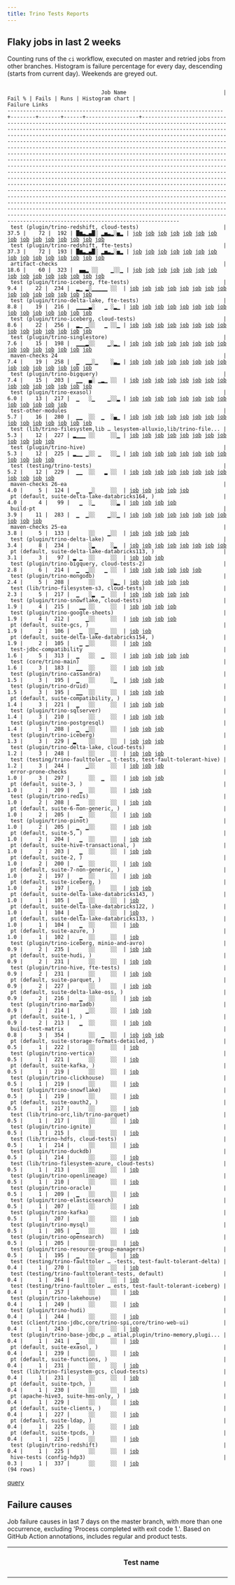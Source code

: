 ```yaml
---
title: Trino Tests Reports
---
```


## Flaky jobs in last 2 weeks

Counting runs of the `ci` workflow, executed on master and retried jobs from other branches.
Histogram is failure percentage for every day, descending (starts from current day).
Weekends are greyed out.
<pre><code>
                              Job Name                               | Fail % | Fails | Runs | Histogram chart |                                                                                                                                                                                                                                                                                                                                                                                                                                                                                                                                                                                                                  Failure Links                                                                                                                                                                                                                                                                                                                                                                                                                                                                                                                                                                                                                   
---------------------------------------------------------------------+--------+-------+------+-----------------+--------------------------------------------------------------------------------------------------------------------------------------------------------------------------------------------------------------------------------------------------------------------------------------------------------------------------------------------------------------------------------------------------------------------------------------------------------------------------------------------------------------------------------------------------------------------------------------------------------------------------------------------------------------------------------------------------------------------------------------------------------------------------------------------------------------------------------------------------------------------------------------------------------------------------------------------------------------------------------------------------------------------------------------------------------------------------------------------------------------------------------------------------------------------------------------------------------------------------------------------------
 test (plugin/trino-redshift, cloud-tests)                           |   37.5 |    72 |  192 | █▆▃▂▄█░ ▂▅▃▂░▅▂ | <a href="https://github.com/trinodb/trino/actions/runs/18027096699/job/51296388880">job</a> <a href="https://github.com/trinodb/trino/actions/runs/17993402804/job/51188091649">job</a> <a href="https://github.com/trinodb/trino/actions/runs/17999483195/job/51205388938">job</a> <a href="https://github.com/trinodb/trino/actions/runs/18004692559/job/51222126895">job</a> <a href="https://github.com/trinodb/trino/actions/runs/18005766702/job/51225592936">job</a> <a href="https://github.com/trinodb/trino/actions/runs/18006623036/job/51228358713">job</a> <a href="https://github.com/trinodb/trino/actions/runs/17974790354/job/51125732108">job</a> <a href="https://github.com/trinodb/trino/actions/runs/17976486212/job/51131361157">job</a> <a href="https://github.com/trinodb/trino/actions/runs/17980922157/job/51146586198">job</a> <a href="https://github.com/trinodb/trino/actions/runs/17981354026/job/51148058960">job</a> <a href="https://github.com/trinodb/trino/actions/runs/17983059104/job/51154162471">job</a> <a href="https://github.com/trinodb/trino/actions/runs/17945034796/job/51029382536">job</a> <a href="https://github.com/trinodb/trino/actions/runs/17946142482/job/51033002142">job</a> <a href="https://github.com/trinodb/trino/actions/runs/17947146478/job/51036431924">job</a> <a href="https://github.com/trinodb/trino/actions/runs/17957498162/job/51072597554">job</a>  
 test (plugin/trino-redshift, fte-tests)                             |   37.3 |    72 |  193 | █▆▃▂▄█░ ▂▅▃▂░▅▂ | <a href="https://github.com/trinodb/trino/actions/runs/18027096699/job/51296388907">job</a> <a href="https://github.com/trinodb/trino/actions/runs/17993402804/job/51188091659">job</a> <a href="https://github.com/trinodb/trino/actions/runs/17999483195/job/51205388894">job</a> <a href="https://github.com/trinodb/trino/actions/runs/18004692559/job/51222126903">job</a> <a href="https://github.com/trinodb/trino/actions/runs/18005766702/job/51225592951">job</a> <a href="https://github.com/trinodb/trino/actions/runs/18006623036/job/51228358699">job</a> <a href="https://github.com/trinodb/trino/actions/runs/17974790354/job/51125732094">job</a> <a href="https://github.com/trinodb/trino/actions/runs/17976486212/job/51131361146">job</a> <a href="https://github.com/trinodb/trino/actions/runs/17980922157/job/51146586195">job</a> <a href="https://github.com/trinodb/trino/actions/runs/17981354026/job/51148058944">job</a> <a href="https://github.com/trinodb/trino/actions/runs/17983059104/job/51154162486">job</a> <a href="https://github.com/trinodb/trino/actions/runs/17945034796/job/51029382534">job</a> <a href="https://github.com/trinodb/trino/actions/runs/17946142482/job/51033002064">job</a> <a href="https://github.com/trinodb/trino/actions/runs/17947146478/job/51036431910">job</a> <a href="https://github.com/trinodb/trino/actions/runs/17957498162/job/51072597547">job</a>  
 artifact-checks                                                     |   18.6 |    60 |  323 |  ▄▄▂ ░░    ▁░░▁ | <a href="https://github.com/trinodb/trino/actions/runs/17946128614/job/51199726740">job</a> <a href="https://github.com/trinodb/trino/actions/runs/17946128614/job/51199726740">job</a> <a href="https://github.com/trinodb/trino/actions/runs/17946128614/job/51199726740">job</a> <a href="https://github.com/trinodb/trino/actions/runs/17946128614/job/51199726740">job</a> <a href="https://github.com/trinodb/trino/actions/runs/17946128614/job/51199726740">job</a> <a href="https://github.com/trinodb/trino/actions/runs/17946128614/job/51091151752">job</a> <a href="https://github.com/trinodb/trino/actions/runs/17946128614/job/51091151752">job</a> <a href="https://github.com/trinodb/trino/actions/runs/17946128614/job/51091151752">job</a> <a href="https://github.com/trinodb/trino/actions/runs/17946128614/job/51091151752">job</a> <a href="https://github.com/trinodb/trino/actions/runs/17946128614/job/51091151752">job</a> <a href="https://github.com/trinodb/trino/actions/runs/17946128614/job/51032883819">job</a> <a href="https://github.com/trinodb/trino/actions/runs/17946128614/job/51032883819">job</a> <a href="https://github.com/trinodb/trino/actions/runs/17946128614/job/51032883819">job</a> <a href="https://github.com/trinodb/trino/actions/runs/17946128614/job/51032883819">job</a> <a href="https://github.com/trinodb/trino/actions/runs/17946128614/job/51032883819">job</a>  
 test (plugin/trino-iceberg, fte-tests)                              |    9.4 |    22 |  234 |  ▂▁ ▂░▁▁▁▁▁ ░░  | <a href="https://github.com/trinodb/trino/actions/runs/17993402804/job/51188091636">job</a> <a href="https://github.com/trinodb/trino/actions/runs/17999483195/job/51205388872">job</a> <a href="https://github.com/trinodb/trino/actions/runs/18008566578/job/51234832196">job</a> <a href="https://github.com/trinodb/trino/actions/runs/18021419616/job/51279465308">job</a> <a href="https://github.com/trinodb/trino/actions/runs/18021419616/job/51279465308">job</a> <a href="https://github.com/trinodb/trino/actions/runs/17974790354/job/51125732166">job</a> <a href="https://github.com/trinodb/trino/actions/runs/17988856642/job/51173950153">job</a> <a href="https://github.com/trinodb/trino/actions/runs/17991374431/job/51181973997">job</a> <a href="https://github.com/trinodb/trino/actions/runs/17957498162/job/51072597484">job</a> <a href="https://github.com/trinodb/trino/actions/runs/17917482833/job/50943444002">job</a> <a href="https://github.com/trinodb/trino/actions/runs/17924602526/job/50967977003">job</a> <a href="https://github.com/trinodb/trino/actions/runs/17885270037/job/50858111997">job</a> <a href="https://github.com/trinodb/trino/actions/runs/17844603050/job/50741489712">job</a> <a href="https://github.com/trinodb/trino/actions/runs/17844603050/job/50741489712">job</a> <a href="https://github.com/trinodb/trino/actions/runs/17830841304/job/50695228423">job</a>  
 test (plugin/trino-delta-lake, fte-tests)                           |    8.8 |    19 |  216 |  ▁▁▁▁▃░   ▁ ░▂▁ | <a href="https://github.com/trinodb/trino/actions/runs/17993402804/job/51188091605">job</a> <a href="https://github.com/trinodb/trino/actions/runs/18005766702/job/51225592880">job</a> <a href="https://github.com/trinodb/trino/actions/runs/17974790354/job/51125731974">job</a> <a href="https://github.com/trinodb/trino/actions/runs/17980922157/job/51146586100">job</a> <a href="https://github.com/trinodb/trino/actions/runs/17941201394/job/51018149993">job</a> <a href="https://github.com/trinodb/trino/actions/runs/17941201394/job/51018149993">job</a> <a href="https://github.com/trinodb/trino/actions/runs/17941201394/job/51029306988">job</a> <a href="https://github.com/trinodb/trino/actions/runs/17941201394/job/51029306988">job</a> <a href="https://github.com/trinodb/trino/actions/runs/17924602526/job/50967976902">job</a> <a href="https://github.com/trinodb/trino/actions/runs/17891632417/job/50872876085">job</a> <a href="https://github.com/trinodb/trino/actions/runs/17899727496/job/50891129641">job</a> <a href="https://github.com/trinodb/trino/actions/runs/17761312748/job/50474588006">job</a> <a href="https://github.com/trinodb/trino/actions/runs/17775814099/job/50523216418">job</a> <a href="https://github.com/trinodb/trino/actions/runs/17778519950/job/50532219063">job</a> <a href="https://github.com/trinodb/trino/actions/runs/17737905901/job/50404428175">job</a>  
 test (plugin/trino-iceberg, cloud-tests)                            |    8.6 |    22 |  256 |  ▂▁ ▁░░   ▁ ░░▁ | <a href="https://github.com/trinodb/trino/actions/runs/17993402804/job/51188091632">job</a> <a href="https://github.com/trinodb/trino/actions/runs/18004692559/job/51222126853">job</a> <a href="https://github.com/trinodb/trino/actions/runs/18008548874/job/51234771001">job</a> <a href="https://github.com/trinodb/trino/actions/runs/18008566578/job/51234832207">job</a> <a href="https://github.com/trinodb/trino/actions/runs/17976486212/job/51131361098">job</a> <a href="https://github.com/trinodb/trino/actions/runs/17981354026/job/51148058858">job</a> <a href="https://github.com/trinodb/trino/actions/runs/17989886590/job/51177348969">job</a> <a href="https://github.com/trinodb/trino/actions/runs/17989892880/job/51177351741">job</a> <a href="https://github.com/trinodb/trino/actions/runs/17991514404/job/51182377349">job</a> <a href="https://github.com/trinodb/trino/actions/runs/17946142482/job/51033001983">job</a> <a href="https://github.com/trinodb/trino/actions/runs/17906428509/job/50908410194">job</a> <a href="https://github.com/trinodb/trino/actions/runs/17906428509/job/50908410194">job</a> <a href="https://github.com/trinodb/trino/actions/runs/17854232719/job/50769592574">job</a> <a href="https://github.com/trinodb/trino/actions/runs/17829688024/job/50691359796">job</a> <a href="https://github.com/trinodb/trino/actions/runs/17792488201/job/50572759411">job</a>  
 test (plugin/trino-singlestore)                                     |    7.6 |    15 |  198 |  ▁▁▁▂░░    ▁░▂▁ | <a href="https://github.com/trinodb/trino/actions/runs/17993402804/job/51188091663">job</a> <a href="https://github.com/trinodb/trino/actions/runs/18008548874/job/51234771061">job</a> <a href="https://github.com/trinodb/trino/actions/runs/17991374431/job/51181974062">job</a> <a href="https://github.com/trinodb/trino/actions/runs/17991514404/job/51182377384">job</a> <a href="https://github.com/trinodb/trino/actions/runs/17941201394/job/51018150057">job</a> <a href="https://github.com/trinodb/trino/actions/runs/17941201394/job/51018150057">job</a> <a href="https://github.com/trinodb/trino/actions/runs/17906428509/job/50908410264">job</a> <a href="https://github.com/trinodb/trino/actions/runs/17906428509/job/50908410264">job</a> <a href="https://github.com/trinodb/trino/actions/runs/17915678995/job/50937311307">job</a> <a href="https://github.com/trinodb/trino/actions/runs/17724062285/job/50361387217">job</a> <a href="https://github.com/trinodb/trino/actions/runs/17738309738/job/50405735313">job</a> <a href="https://github.com/trinodb/trino/actions/runs/17738309738/job/50405735313">job</a> <a href="https://github.com/trinodb/trino/actions/runs/17691057049/job/50284613992">job</a> <a href="https://github.com/trinodb/trino/actions/runs/17691057049/job/50284613992">job</a> <a href="https://github.com/trinodb/trino/actions/runs/17675997413/job/50238184755">job</a>  
 maven-checks 24                                                     |    7.4 |    19 |  258 |  ▁  ▁▁░▁    ░▃▂ | <a href="https://github.com/trinodb/trino/actions/runs/17993402804/job/51188045238">job</a> <a href="https://github.com/trinodb/trino/actions/runs/18008548874/job/51234682033">job</a> <a href="https://github.com/trinodb/trino/actions/runs/17906428509/job/50908346161">job</a> <a href="https://github.com/trinodb/trino/actions/runs/17906428509/job/50908346161">job</a> <a href="https://github.com/trinodb/trino/actions/runs/17899727496/job/50891104715">job</a> <a href="https://github.com/trinodb/trino/actions/runs/17844603050/job/50741441071">job</a> <a href="https://github.com/trinodb/trino/actions/runs/17844603050/job/50741441071">job</a> <a href="https://github.com/trinodb/trino/actions/runs/17810272328/job/50632069428">job</a> <a href="https://github.com/trinodb/trino/actions/runs/17775814099/job/50523135502">job</a> <a href="https://github.com/trinodb/trino/actions/runs/17728863099/job/50375455103">job</a> <a href="https://github.com/trinodb/trino/actions/runs/17697126334/job/50297949621">job</a> <a href="https://github.com/trinodb/trino/actions/runs/17697126334/job/50297949621">job</a> <a href="https://github.com/trinodb/trino/actions/runs/17699095983/job/50302362535">job</a> <a href="https://github.com/trinodb/trino/actions/runs/17661876542/job/50196529459">job</a> <a href="https://github.com/trinodb/trino/actions/runs/17661876542/job/50196529459">job</a>  
 test (plugin/trino-bigquery)                                        |    7.4 |    15 |  203 |  ▁▁  ▄░ ▁▂▁ ░░  | <a href="https://github.com/trinodb/trino/actions/runs/18004692559/job/51222126680">job</a> <a href="https://github.com/trinodb/trino/actions/runs/17989886590/job/51177348890">job</a> <a href="https://github.com/trinodb/trino/actions/runs/17991514404/job/51182377310">job</a> <a href="https://github.com/trinodb/trino/actions/runs/17947146478/job/51036431701">job</a> <a href="https://github.com/trinodb/trino/actions/runs/17900249712/job/50892298982">job</a> <a href="https://github.com/trinodb/trino/actions/runs/17829688024/job/50691359645">job</a> <a href="https://github.com/trinodb/trino/actions/runs/17829695651/job/50691362211">job</a> <a href="https://github.com/trinodb/trino/actions/runs/17833117126/job/50703277829">job</a> <a href="https://github.com/trinodb/trino/actions/runs/17792488201/job/50572759337">job</a> <a href="https://github.com/trinodb/trino/actions/runs/17795269142/job/50581473894">job</a> <a href="https://github.com/trinodb/trino/actions/runs/17810272328/job/50632136592">job</a> <a href="https://github.com/trinodb/trino/actions/runs/17761312748/job/50474587989">job</a> <a href="https://github.com/trinodb/trino/actions/runs/17765667341/job/50488448910">job</a> <a href="https://github.com/trinodb/trino/actions/runs/17724062285/job/50361387128">job</a> <a href="https://github.com/trinodb/trino/actions/runs/17728895296/job/50375625254">job</a>  
 test (plugin/trino-exasol)                                          |    6.0 |    13 |  217 |  ▁   ░▁    ▁░░▂ | <a href="https://github.com/trinodb/trino/actions/runs/17993402804/job/51188091618">job</a> <a href="https://github.com/trinodb/trino/actions/runs/17991514404/job/51182377365">job</a> <a href="https://github.com/trinodb/trino/actions/runs/17880181654/job/50846855434">job</a> <a href="https://github.com/trinodb/trino/actions/runs/17775814099/job/50523216417">job</a> <a href="https://github.com/trinodb/trino/actions/runs/17724062285/job/50361387214">job</a> <a href="https://github.com/trinodb/trino/actions/runs/17728863099/job/50375538197">job</a> <a href="https://github.com/trinodb/trino/actions/runs/17728863099/job/50380379460">job</a> <a href="https://github.com/trinodb/trino/actions/runs/17738309738/job/50405735146">job</a> <a href="https://github.com/trinodb/trino/actions/runs/17738309738/job/50405735146">job</a> <a href="https://github.com/trinodb/trino/actions/runs/17668507828/job/50214895818">job</a> <a href="https://github.com/trinodb/trino/actions/runs/17680415495/job/50253130763">job</a> <a href="https://github.com/trinodb/trino/actions/runs/17687261598/job/50274628561">job</a> <a href="https://github.com/trinodb/trino/actions/runs/17687261598/job/50277521728">job</a>                                                                                                                                                                  
 test-other-modules                                                  |    5.7 |    16 |  280 |  ▁▁  ░░  ▁  ░▄▁ | <a href="https://github.com/trinodb/trino/actions/runs/17993402804/job/51188045229">job</a> <a href="https://github.com/trinodb/trino/actions/runs/18002358332/job/51214508103">job</a> <a href="https://github.com/trinodb/trino/actions/runs/18008566578/job/51234741455">job</a> <a href="https://github.com/trinodb/trino/actions/runs/18019647717/job/51273517187">job</a> <a href="https://github.com/trinodb/trino/actions/runs/17983059104/job/51154052450">job</a> <a href="https://github.com/trinodb/trino/actions/runs/17991374431/job/51181916917">job</a> <a href="https://github.com/trinodb/trino/actions/runs/17796027534/job/50583762577">job</a> <a href="https://github.com/trinodb/trino/actions/runs/17796027534/job/50583762577">job</a> <a href="https://github.com/trinodb/trino/actions/runs/17808512887/job/50626193018">job</a> <a href="https://github.com/trinodb/trino/actions/runs/17728863099/job/50375455153">job</a> <a href="https://github.com/trinodb/trino/actions/runs/17697126334/job/50297949644">job</a> <a href="https://github.com/trinodb/trino/actions/runs/17697126334/job/50297949644">job</a> <a href="https://github.com/trinodb/trino/actions/runs/17697126334/job/50301409187">job</a> <a href="https://github.com/trinodb/trino/actions/runs/17697126334/job/50301409187">job</a> <a href="https://github.com/trinodb/trino/actions/runs/17668507828/job/50214815451">job</a>  
 test (lib/trino-filesystem,lib … lesystem-alluxio,lib/trino-file... |    5.3 |    12 |  227 | ▂▁▁▁ ░░     ░░▁ | <a href="https://github.com/trinodb/trino/actions/runs/18027096699/job/51296388796">job</a> <a href="https://github.com/trinodb/trino/actions/runs/17993402804/job/51188091596">job</a> <a href="https://github.com/trinodb/trino/actions/runs/17970164332/job/51110719429">job</a> <a href="https://github.com/trinodb/trino/actions/runs/17970164332/job/51110719429">job</a> <a href="https://github.com/trinodb/trino/actions/runs/17974790354/job/51125731899">job</a> <a href="https://github.com/trinodb/trino/actions/runs/17958099821/job/51074656295">job</a> <a href="https://github.com/trinodb/trino/actions/runs/17958099821/job/51074656295">job</a> <a href="https://github.com/trinodb/trino/actions/runs/17842514026/job/50735277661">job</a> <a href="https://github.com/trinodb/trino/actions/runs/17738309738/job/50405735064">job</a> <a href="https://github.com/trinodb/trino/actions/runs/17738309738/job/50405735064">job</a> <a href="https://github.com/trinodb/trino/actions/runs/17683662878/job/50263522796">job</a> <a href="https://github.com/trinodb/trino/actions/runs/17683662878/job/50263522796">job</a>                                                                                                                                                                                                                                                  
 test (plugin/trino-hive)                                            |    5.3 |    12 |  225 | ▂▁▁ ▁░░ ▁   ░░▁ | <a href="https://github.com/trinodb/trino/actions/runs/18027096699/job/51296388855">job</a> <a href="https://github.com/trinodb/trino/actions/runs/17993402804/job/51188091621">job</a> <a href="https://github.com/trinodb/trino/actions/runs/18008548874/job/51234770962">job</a> <a href="https://github.com/trinodb/trino/actions/runs/18017716249/job/51266947178">job</a> <a href="https://github.com/trinodb/trino/actions/runs/17989886590/job/51177348979">job</a> <a href="https://github.com/trinodb/trino/actions/runs/17991514404/job/51182377325">job</a> <a href="https://github.com/trinodb/trino/actions/runs/17916815779/job/50941145157">job</a> <a href="https://github.com/trinodb/trino/actions/runs/17830841304/job/50695228424">job</a> <a href="https://github.com/trinodb/trino/actions/runs/17830841304/job/50695228424">job</a> <a href="https://github.com/trinodb/trino/actions/runs/17765667341/job/50488448957">job</a> <a href="https://github.com/trinodb/trino/actions/runs/17684430694/job/50266097255">job</a> <a href="https://github.com/trinodb/trino/actions/runs/17684430694/job/50266097255">job</a>                                                                                                                                                                                                                                                  
 test (testing/trino-tests)                                          |    5.2 |    12 |  229 |  ▁▁  ░░   ▂ ░░  | <a href="https://github.com/trinodb/trino/actions/runs/17993402804/job/51188091720">job</a> <a href="https://github.com/trinodb/trino/actions/runs/17999483195/job/51205388915">job</a> <a href="https://github.com/trinodb/trino/actions/runs/18004692559/job/51222126910">job</a> <a href="https://github.com/trinodb/trino/actions/runs/17983059104/job/51154162541">job</a> <a href="https://github.com/trinodb/trino/actions/runs/17989886590/job/51177349056">job</a> <a href="https://github.com/trinodb/trino/actions/runs/17991374431/job/51181974068">job</a> <a href="https://github.com/trinodb/trino/actions/runs/17991514404/job/51182377399">job</a> <a href="https://github.com/trinodb/trino/actions/runs/17750594273/job/50444671454">job</a> <a href="https://github.com/trinodb/trino/actions/runs/17750594273/job/50444671454">job</a> <a href="https://github.com/trinodb/trino/actions/runs/17761312748/job/50474588139">job</a> <a href="https://github.com/trinodb/trino/actions/runs/17775814099/job/50523216534">job</a> <a href="https://github.com/trinodb/trino/actions/runs/17742046590/job/50418263706">job</a>                                                                                                                                                                                                                                                  
 maven-checks 26-ea                                                  |    4.0 |     5 |  124 |  ▁   ▁░     ░░  | <a href="https://github.com/trinodb/trino/actions/runs/18002358332/job/51214508155">job</a> <a href="https://github.com/trinodb/trino/actions/runs/18006623036/job/51228286434">job</a> <a href="https://github.com/trinodb/trino/actions/runs/17991514404/job/51182321303">job</a> <a href="https://github.com/trinodb/trino/actions/runs/17899727496/job/50891104714">job</a> <a href="https://github.com/trinodb/trino/actions/runs/17854232719/job/50769497255">job</a>                                                                                                                                                                                                                                                                                                                                                                                                                                                                                                                                                                                                                                                                                                                                                                                                                                  
 pt (default, suite-delta-lake-databricks164, )                      |    4.0 |     4 |   99 |   ▁  ░▁     ░░▂ | <a href="https://github.com/trinodb/trino/actions/runs/17991374431/job/51182470517">job</a> <a href="https://github.com/trinodb/trino/actions/runs/17991514404/job/51183048438">job</a> <a href="https://github.com/trinodb/trino/actions/runs/17880181654/job/50847125015">job</a> <a href="https://github.com/trinodb/trino/actions/runs/17663936879/job/50202637267">job</a>                                                                                                                                                                                                                                                                                                                                                                                                                                                                                                                                                                                                                                                                                                                                                                                                                                                                                                                  
 build-pt                                                            |    3.9 |    11 |  283 |  ▁  ▁░░    ▁░░▁ | <a href="https://github.com/trinodb/trino/actions/runs/17993402804/job/51188045321">job</a> <a href="https://github.com/trinodb/trino/actions/runs/18008566578/job/51234741427">job</a> <a href="https://github.com/trinodb/trino/actions/runs/17906428509/job/50908346113">job</a> <a href="https://github.com/trinodb/trino/actions/runs/17906428509/job/50908346113">job</a> <a href="https://github.com/trinodb/trino/actions/runs/17808512887/job/50626193100">job</a> <a href="https://github.com/trinodb/trino/actions/runs/17768609487/job/50498376173">job</a> <a href="https://github.com/trinodb/trino/actions/runs/17728895296/job/50375552741">job</a> <a href="https://github.com/trinodb/trino/actions/runs/17732524052/job/50386603962">job</a> <a href="https://github.com/trinodb/trino/actions/runs/17737905901/job/50404307388">job</a> <a href="https://github.com/trinodb/trino/actions/runs/17683662878/job/50263449639">job</a> <a href="https://github.com/trinodb/trino/actions/runs/17683662878/job/50263449639">job</a>                                                                                                                                                                                                                                                                                                                                  
 maven-checks 25-ea                                                  |    3.8 |     5 |  133 |      ░░    ▁░░  | <a href="https://github.com/trinodb/trino/actions/runs/17778519950/job/50532140111">job</a> <a href="https://github.com/trinodb/trino/actions/runs/17724062285/job/50361332652">job</a> <a href="https://github.com/trinodb/trino/actions/runs/17738309738/job/50405638079">job</a> <a href="https://github.com/trinodb/trino/actions/runs/17738309738/job/50405638079">job</a> <a href="https://github.com/trinodb/trino/actions/runs/17677268740/job/50242406568">job</a>                                                                                                                                                                                                                                                                                                                                                                                                                                                                                                                                                                                                                                                                                                                                                                                                                                  
 test (plugin/trino-delta-lake)                                      |    3.4 |     8 |  234 |      ░▂     ░▂  | <a href="https://github.com/trinodb/trino/actions/runs/17993402804/job/51188091615">job</a> <a href="https://github.com/trinodb/trino/actions/runs/17991514404/job/51182377308">job</a> <a href="https://github.com/trinodb/trino/actions/runs/17945080983/job/51029541090">job</a> <a href="https://github.com/trinodb/trino/actions/runs/17874494444/job/50833924443">job</a> <a href="https://github.com/trinodb/trino/actions/runs/17874494444/job/50833924443">job</a> <a href="https://github.com/trinodb/trino/actions/runs/17691057049/job/50284613947">job</a> <a href="https://github.com/trinodb/trino/actions/runs/17691057049/job/50284613947">job</a> <a href="https://github.com/trinodb/trino/actions/runs/17677268740/job/50242497268">job</a>                                                                                                                                                                                                                                                                                                                                                                                                                                                                                                                                                                                  
 pt (default, suite-delta-lake-databricks113, )                      |    3.1 |     3 |   97 | ▂ ▁  ░░     ░░  | <a href="https://github.com/trinodb/trino/actions/runs/18027096699/job/51296987065">job</a> <a href="https://github.com/trinodb/trino/actions/runs/17991374431/job/51182470512">job</a> <a href="https://github.com/trinodb/trino/actions/runs/17991514404/job/51183048433">job</a>                                                                                                                                                                                                                                                                                                                                                                                                                                                                                                                                                                                                                                                                                                                                                                                                                                                                                                                                                                                                  
 test (plugin/trino-bigquery, cloud-tests-2)                         |    2.8 |     6 |  214 |  ▁  ▁░░   ▁ ░░  | <a href="https://github.com/trinodb/trino/actions/runs/17993402804/job/51188091611">job</a> <a href="https://github.com/trinodb/trino/actions/runs/18008566578/job/51234832190">job</a> <a href="https://github.com/trinodb/trino/actions/runs/17991514404/job/51182377322">job</a> <a href="https://github.com/trinodb/trino/actions/runs/17918018832/job/50945406072">job</a> <a href="https://github.com/trinodb/trino/actions/runs/17752189100/job/50448935550">job</a> <a href="https://github.com/trinodb/trino/actions/runs/17752189100/job/50448935550">job</a>                                                                                                                                                                                                                                                                                                                                                                                                                                                                                                                                                                                                                                                                                                                                                  
 test (plugin/trino-mongodb)                                         |    2.4 |     5 |  208 |      ░░     ░▂▁ | <a href="https://github.com/trinodb/trino/actions/runs/17993402804/job/51188091637">job</a> <a href="https://github.com/trinodb/trino/actions/runs/17988856642/job/51173950201">job</a> <a href="https://github.com/trinodb/trino/actions/runs/17697126334/job/50297972172">job</a> <a href="https://github.com/trinodb/trino/actions/runs/17697126334/job/50297972172">job</a> <a href="https://github.com/trinodb/trino/actions/runs/17687261598/job/50274628598">job</a>                                                                                                                                                                                                                                                                                                                                                                                                                                                                                                                                                                                                                                                                                                                                                                                                                                  
 test (lib/trino-filesystem-s3, cloud-tests)                         |    2.3 |     5 |  217 |  ▁   ░▂  ▁  ░░  | <a href="https://github.com/trinodb/trino/actions/runs/17993402804/job/51188091598">job</a> <a href="https://github.com/trinodb/trino/actions/runs/18019647717/job/51273597563">job</a> <a href="https://github.com/trinodb/trino/actions/runs/17880181654/job/50846855412">job</a> <a href="https://github.com/trinodb/trino/actions/runs/17810272328/job/50632136574">job</a> <a href="https://github.com/trinodb/trino/actions/runs/17765667341/job/50488448890">job</a>                                                                                                                                                                                                                                                                                                                                                                                                                                                                                                                                                                                                                                                                                                                                                                                                                                  
 test (plugin/trino-snowflake, cloud-tests)                          |    1.9 |     4 |  215 |   ▁▁ ░░     ░░  | <a href="https://github.com/trinodb/trino/actions/runs/17991374431/job/51181974057">job</a> <a href="https://github.com/trinodb/trino/actions/runs/17991514404/job/51182377377">job</a> <a href="https://github.com/trinodb/trino/actions/runs/17941201394/job/51018150065">job</a> <a href="https://github.com/trinodb/trino/actions/runs/17941201394/job/51018150065">job</a>                                                                                                                                                                                                                                                                                                                                                                                                                                                                                                                                                                                                                                                                                                                                                                                                                                                                                                                  
 test (plugin/trino-google-sheets)                                   |    1.9 |     4 |  212 |     ▁░░     ░░  | <a href="https://github.com/trinodb/trino/actions/runs/17993402804/job/51188091629">job</a> <a href="https://github.com/trinodb/trino/actions/runs/17915520645/job/50936783492">job</a> <a href="https://github.com/trinodb/trino/actions/runs/17765667341/job/50488448946">job</a> <a href="https://github.com/trinodb/trino/actions/runs/17739118375/job/50408517491">job</a>                                                                                                                                                                                                                                                                                                                                                                                                                                                                                                                                                                                                                                                                                                                                                                                                                                                                                                                  
 pt (default, suite-gcs, )                                           |    1.9 |     2 |  106 |   ▁  ░░▁    ░░  | <a href="https://github.com/trinodb/trino/actions/runs/17991514404/job/51183048458">job</a> <a href="https://github.com/trinodb/trino/actions/runs/17854232719/job/50770683445">job</a>                                                                                                                                                                                                                                                                                                                                                                                                                                                                                                                                                                                                                                                                                                                                                                                                                                                                                                                                                                                                                                                                                  
 pt (default, suite-delta-lake-databricks154, )                      |    1.9 |     2 |  105 |   ▁ ▁░░     ░░  | <a href="https://github.com/trinodb/trino/actions/runs/17991514404/job/51183048447">job</a> <a href="https://github.com/trinodb/trino/actions/runs/17915678995/job/50938122312">job</a>                                                                                                                                                                                                                                                                                                                                                                                                                                                                                                                                                                                                                                                                                                                                                                                                                                                                                                                                                                                                                                                                                  
 test-jdbc-compatibility                                             |    1.6 |     5 |  313 |  ▁   ░░  ▁  ░░  | <a href="https://github.com/trinodb/trino/actions/runs/17993402804/job/51188045252">job</a> <a href="https://github.com/trinodb/trino/actions/runs/17999483195/job/51205334164">job</a> <a href="https://github.com/trinodb/trino/actions/runs/17806462670/job/50619435964">job</a> <a href="https://github.com/trinodb/trino/actions/runs/17806462670/job/50619435964">job</a> <a href="https://github.com/trinodb/trino/actions/runs/17808512887/job/50626193008">job</a>                                                                                                                                                                                                                                                                                                                                                                                                                                                                                                                                                                                                                                                                                                                                                                                                                                  
 test (core/trino-main)                                              |    1.6 |     3 |  183 |  ▁▁  ░░     ░░  | <a href="https://github.com/trinodb/trino/actions/runs/17993402804/job/51188091578">job</a> <a href="https://github.com/trinodb/trino/actions/runs/17980922157/job/51146585995">job</a> <a href="https://github.com/trinodb/trino/actions/runs/17991514404/job/51182377299">job</a>                                                                                                                                                                                                                                                                                                                                                                                                                                                                                                                                                                                                                                                                                                                                                                                                                                                                                                                                                                                                  
 test (plugin/trino-cassandra)                                       |    1.5 |     3 |  195 |  ▁   ░░     ░▁  | <a href="https://github.com/trinodb/trino/actions/runs/17993402804/job/51188091604">job</a> <a href="https://github.com/trinodb/trino/actions/runs/17739067718/job/50408316485">job</a> <a href="https://github.com/trinodb/trino/actions/runs/17699095983/job/50302384392">job</a>                                                                                                                                                                                                                                                                                                                                                                                                                                                                                                                                                                                                                                                                                                                                                                                                                                                                                                                                                                                                  
 test (plugin/trino-druid)                                           |    1.5 |     3 |  195 |  ▁▁  ░░     ░░  | <a href="https://github.com/trinodb/trino/actions/runs/17993402804/job/51188091616">job</a> <a href="https://github.com/trinodb/trino/actions/runs/17991374431/job/51181973942">job</a> <a href="https://github.com/trinodb/trino/actions/runs/17991514404/job/51182377312">job</a>                                                                                                                                                                                                                                                                                                                                                                                                                                                                                                                                                                                                                                                                                                                                                                                                                                                                                                                                                                                                  
 pt (default, suite-compatibility, )                                 |    1.4 |     3 |  221 |  ▁   ░░     ░░  | <a href="https://github.com/trinodb/trino/actions/runs/17999483195/job/51206208926">job</a> <a href="https://github.com/trinodb/trino/actions/runs/18004692559/job/51223238538">job</a> <a href="https://github.com/trinodb/trino/actions/runs/17991514404/job/51183048475">job</a>                                                                                                                                                                                                                                                                                                                                                                                                                                                                                                                                                                                                                                                                                                                                                                                                                                                                                                                                                                                                  
 test (plugin/trino-sqlserver)                                       |    1.4 |     3 |  210 |      ░░     ░░  | <a href="https://github.com/trinodb/trino/actions/runs/17993402804/job/51188091666">job</a> <a href="https://github.com/trinodb/trino/actions/runs/17759924675/job/50470217238">job</a> <a href="https://github.com/trinodb/trino/actions/runs/17724062285/job/50361387228">job</a>                                                                                                                                                                                                                                                                                                                                                                                                                                                                                                                                                                                                                                                                                                                                                                                                                                                                                                                                                                                                  
 test (plugin/trino-postgresql)                                      |    1.4 |     3 |  208 |  ▁  ▁░░     ░░  | <a href="https://github.com/trinodb/trino/actions/runs/17993402804/job/51188091653">job</a> <a href="https://github.com/trinodb/trino/actions/runs/17906428509/job/50908410242">job</a> <a href="https://github.com/trinodb/trino/actions/runs/17906428509/job/50908410242">job</a>                                                                                                                                                                                                                                                                                                                                                                                                                                                                                                                                                                                                                                                                                                                                                                                                                                                                                                                                                                                                  
 test (plugin/trino-iceberg)                                         |    1.3 |     3 |  229 | ▂    ░░     ░░  | <a href="https://github.com/trinodb/trino/actions/runs/18027096699/job/51296388853">job</a> <a href="https://github.com/trinodb/trino/actions/runs/17993402804/job/51188091638">job</a> <a href="https://github.com/trinodb/trino/actions/runs/17991514404/job/51182377338">job</a>                                                                                                                                                                                                                                                                                                                                                                                                                                                                                                                                                                                                                                                                                                                                                                                                                                                                                                                                                                                                  
 test (plugin/trino-delta-lake, cloud-tests)                         |    1.2 |     3 |  248 |      ░░     ░░  | <a href="https://github.com/trinodb/trino/actions/runs/17993402804/job/51188091608">job</a> <a href="https://github.com/trinodb/trino/actions/runs/17991514404/job/51182377315">job</a> <a href="https://github.com/trinodb/trino/actions/runs/17854232719/job/50769592548">job</a>                                                                                                                                                                                                                                                                                                                                                                                                                                                                                                                                                                                                                                                                                                                                                                                                                                                                                                                                                                                                  
 test (testing/trino-faulttoler … t-tests, test-fault-tolerant-hive) |    1.2 |     3 |  244 |     ▁░░     ░░  | <a href="https://github.com/trinodb/trino/actions/runs/17993402804/job/51188091700">job</a> <a href="https://github.com/trinodb/trino/actions/runs/17991514404/job/51182377394">job</a> <a href="https://github.com/trinodb/trino/actions/runs/17917482833/job/50943444126">job</a>                                                                                                                                                                                                                                                                                                                                                                                                                                                                                                                                                                                                                                                                                                                                                                                                                                                                                                                                                                                                  
 error-prone-checks                                                  |    1.0 |     3 |  297 |      ░░  ▁  ░░  | <a href="https://github.com/trinodb/trino/actions/runs/17806462670/job/50619435975">job</a> <a href="https://github.com/trinodb/trino/actions/runs/17806462670/job/50619435975">job</a> <a href="https://github.com/trinodb/trino/actions/runs/17808512887/job/50626193074">job</a>                                                                                                                                                                                                                                                                                                                                                                                                                                                                                                                                                                                                                                                                                                                                                                                                                                                                                                                                                                                                  
 pt (default, suite-3, )                                             |    1.0 |     2 |  209 |   ▁  ░░     ░░  | <a href="https://github.com/trinodb/trino/actions/runs/17991374431/job/51182470465">job</a> <a href="https://github.com/trinodb/trino/actions/runs/17991514404/job/51183048409">job</a>                                                                                                                                                                                                                                                                                                                                                                                                                                                                                                                                                                                                                                                                                                                                                                                                                                                                                                                                                                                                                                                                                  
 test (plugin/trino-redis)                                           |    1.0 |     2 |  208 |  ▁   ░░     ░░  | <a href="https://github.com/trinodb/trino/actions/runs/17993402804/job/51188091656">job</a> <a href="https://github.com/trinodb/trino/actions/runs/18008548874/job/51234771034">job</a>                                                                                                                                                                                                                                                                                                                                                                                                                                                                                                                                                                                                                                                                                                                                                                                                                                                                                                                                                                                                                                                                                  
 pt (default, suite-6-non-generic, )                                 |    1.0 |     2 |  205 |   ▁  ░░     ░░  | <a href="https://github.com/trinodb/trino/actions/runs/17991374431/job/51182470460">job</a> <a href="https://github.com/trinodb/trino/actions/runs/17991514404/job/51183048406">job</a>                                                                                                                                                                                                                                                                                                                                                                                                                                                                                                                                                                                                                                                                                                                                                                                                                                                                                                                                                                                                                                                                                  
 test (plugin/trino-pinot)                                           |    1.0 |     2 |  205 |  ▁  ▁░░     ░░  | <a href="https://github.com/trinodb/trino/actions/runs/17993402804/job/51188091648">job</a> <a href="https://github.com/trinodb/trino/actions/runs/17915678995/job/50937311300">job</a>                                                                                                                                                                                                                                                                                                                                                                                                                                                                                                                                                                                                                                                                                                                                                                                                                                                                                                                                                                                                                                                                                  
 pt (default, suite-5, )                                             |    1.0 |     2 |  204 |   ▁  ░░     ░░  | <a href="https://github.com/trinodb/trino/actions/runs/17991374431/job/51182470466">job</a> <a href="https://github.com/trinodb/trino/actions/runs/17991514404/job/51183048417">job</a>                                                                                                                                                                                                                                                                                                                                                                                                                                                                                                                                                                                                                                                                                                                                                                                                                                                                                                                                                                                                                                                                                  
 pt (default, suite-hive-transactional, )                            |    1.0 |     2 |  203 |   ▁  ░░     ░░  | <a href="https://github.com/trinodb/trino/actions/runs/17991374431/job/51182470488">job</a> <a href="https://github.com/trinodb/trino/actions/runs/17991514404/job/51183048430">job</a>                                                                                                                                                                                                                                                                                                                                                                                                                                                                                                                                                                                                                                                                                                                                                                                                                                                                                                                                                                                                                                                                                  
 pt (default, suite-2, )                                             |    1.0 |     2 |  200 |   ▁  ░░     ░░  | <a href="https://github.com/trinodb/trino/actions/runs/17991374431/job/51182470471">job</a> <a href="https://github.com/trinodb/trino/actions/runs/17991514404/job/51183048425">job</a>                                                                                                                                                                                                                                                                                                                                                                                                                                                                                                                                                                                                                                                                                                                                                                                                                                                                                                                                                                                                                                                                                  
 pt (default, suite-7-non-generic, )                                 |    1.0 |     2 |  197 |   ▁  ░░     ░░  | <a href="https://github.com/trinodb/trino/actions/runs/17991374431/job/51182470485">job</a> <a href="https://github.com/trinodb/trino/actions/runs/17991514404/job/51183048418">job</a>                                                                                                                                                                                                                                                                                                                                                                                                                                                                                                                                                                                                                                                                                                                                                                                                                                                                                                                                                                                                                                                                                  
 pt (default, suite-iceberg, )                                       |    1.0 |     2 |  197 |   ▁  ░░     ░░  | <a href="https://github.com/trinodb/trino/actions/runs/17991374431/job/51182470542">job</a> <a href="https://github.com/trinodb/trino/actions/runs/17991514404/job/51183048489">job</a>                                                                                                                                                                                                                                                                                                                                                                                                                                                                                                                                                                                                                                                                                                                                                                                                                                                                                                                                                                                                                                                                                  
 pt (default, suite-delta-lake-databricks143, )                      |    1.0 |     1 |  105 |   ▁  ░░     ░░  | <a href="https://github.com/trinodb/trino/actions/runs/17991514404/job/51183048428">job</a>                                                                                                                                                                                                                                                                                                                                                                                                                                                                                                                                                                                                                                                                                                                                                                                                                                                                                                                                                                                                                                                                                                                                                                  
 pt (default, suite-delta-lake-databricks122, )                      |    1.0 |     1 |  104 |   ▁  ░░     ░░  | <a href="https://github.com/trinodb/trino/actions/runs/17991514404/job/51183048446">job</a>                                                                                                                                                                                                                                                                                                                                                                                                                                                                                                                                                                                                                                                                                                                                                                                                                                                                                                                                                                                                                                                                                                                                                                  
 pt (default, suite-delta-lake-databricks133, )                      |    1.0 |     1 |  104 |   ▁  ░░     ░░  | <a href="https://github.com/trinodb/trino/actions/runs/17991514404/job/51183048441">job</a>                                                                                                                                                                                                                                                                                                                                                                                                                                                                                                                                                                                                                                                                                                                                                                                                                                                                                                                                                                                                                                                                                                                                                                  
 pt (default, suite-azure, )                                         |    1.0 |     1 |  102 |   ▁  ░░     ░░  | <a href="https://github.com/trinodb/trino/actions/runs/17991514404/job/51183048431">job</a>                                                                                                                                                                                                                                                                                                                                                                                                                                                                                                                                                                                                                                                                                                                                                                                                                                                                                                                                                                                                                                                                                                                                                                  
 test (plugin/trino-iceberg, minio-and-avro)                         |    0.9 |     2 |  235 |      ░░     ░░  | <a href="https://github.com/trinodb/trino/actions/runs/17993402804/job/51188091634">job</a> <a href="https://github.com/trinodb/trino/actions/runs/17991514404/job/51182377344">job</a>                                                                                                                                                                                                                                                                                                                                                                                                                                                                                                                                                                                                                                                                                                                                                                                                                                                                                                                                                                                                                                                                                  
 pt (default, suite-hudi, )                                          |    0.9 |     2 |  231 |      ░░     ░░  | <a href="https://github.com/trinodb/trino/actions/runs/17991514404/job/51183048499">job</a> <a href="https://github.com/trinodb/trino/actions/runs/17833117126/job/50704812503">job</a>                                                                                                                                                                                                                                                                                                                                                                                                                                                                                                                                                                                                                                                                                                                                                                                                                                                                                                                                                                                                                                                                                  
 test (plugin/trino-hive, fte-tests)                                 |    0.9 |     2 |  231 |      ░░     ░░  | <a href="https://github.com/trinodb/trino/actions/runs/17993402804/job/51188091628">job</a> <a href="https://github.com/trinodb/trino/actions/runs/17991514404/job/51182377323">job</a>                                                                                                                                                                                                                                                                                                                                                                                                                                                                                                                                                                                                                                                                                                                                                                                                                                                                                                                                                                                                                                                                                  
 pt (default, suite-parquet, )                                       |    0.9 |     2 |  227 |      ░░     ░░  | <a href="https://github.com/trinodb/trino/actions/runs/17991514404/job/51183048471">job</a> <a href="https://github.com/trinodb/trino/actions/runs/17833117126/job/50704812464">job</a>                                                                                                                                                                                                                                                                                                                                                                                                                                                                                                                                                                                                                                                                                                                                                                                                                                                                                                                                                                                                                                                                                  
 pt (default, suite-delta-lake-oss, )                                |    0.9 |     2 |  216 |   ▁  ░░     ░░  | <a href="https://github.com/trinodb/trino/actions/runs/17991374431/job/51182470592">job</a> <a href="https://github.com/trinodb/trino/actions/runs/17991514404/job/51183048480">job</a>                                                                                                                                                                                                                                                                                                                                                                                                                                                                                                                                                                                                                                                                                                                                                                                                                                                                                                                                                                                                                                                                                  
 test (plugin/trino-mariadb)                                         |    0.9 |     2 |  214 |     ▁░░     ░░  | <a href="https://github.com/trinodb/trino/actions/runs/17993402804/job/51188091651">job</a> <a href="https://github.com/trinodb/trino/actions/runs/17915520645/job/50936783510">job</a>                                                                                                                                                                                                                                                                                                                                                                                                                                                                                                                                                                                                                                                                                                                                                                                                                                                                                                                                                                                                                                                                                  
 pt (default, suite-1, )                                             |    0.9 |     2 |  213 |   ▁  ░░     ░░  | <a href="https://github.com/trinodb/trino/actions/runs/17991374431/job/51182470469">job</a> <a href="https://github.com/trinodb/trino/actions/runs/17991514404/job/51183048414">job</a>                                                                                                                                                                                                                                                                                                                                                                                                                                                                                                                                                                                                                                                                                                                                                                                                                                                                                                                                                                                                                                                                                  
 build-test-matrix                                                   |    0.8 |     3 |  354 |      ░░  ▁  ░░  | <a href="https://github.com/trinodb/trino/actions/runs/17806462670/job/50619435972">job</a> <a href="https://github.com/trinodb/trino/actions/runs/17806462670/job/50619435972">job</a> <a href="https://github.com/trinodb/trino/actions/runs/17808512887/job/50626193066">job</a>                                                                                                                                                                                                                                                                                                                                                                                                                                                                                                                                                                                                                                                                                                                                                                                                                                                                                                                                                                                                  
 pt (default, suite-storage-formats-detailed, )                      |    0.5 |     1 |  222 |      ░░     ░░  | <a href="https://github.com/trinodb/trino/actions/runs/17991514404/job/51183048464">job</a>                                                                                                                                                                                                                                                                                                                                                                                                                                                                                                                                                                                                                                                                                                                                                                                                                                                                                                                                                                                                                                                                                                                                                                  
 test (plugin/trino-vertica)                                         |    0.5 |     1 |  221 |      ░░     ░░  | <a href="https://github.com/trinodb/trino/actions/runs/17993402804/job/51188091679">job</a>                                                                                                                                                                                                                                                                                                                                                                                                                                                                                                                                                                                                                                                                                                                                                                                                                                                                                                                                                                                                                                                                                                                                                                  
 pt (default, suite-kafka, )                                         |    0.5 |     1 |  219 |      ░░     ░░  | <a href="https://github.com/trinodb/trino/actions/runs/17991514404/job/51183048518">job</a>                                                                                                                                                                                                                                                                                                                                                                                                                                                                                                                                                                                                                                                                                                                                                                                                                                                                                                                                                                                                                                                                                                                                                                  
 test (plugin/trino-clickhouse)                                      |    0.5 |     1 |  219 |      ░░     ░░  | <a href="https://github.com/trinodb/trino/actions/runs/17993402804/job/51188091609">job</a>                                                                                                                                                                                                                                                                                                                                                                                                                                                                                                                                                                                                                                                                                                                                                                                                                                                                                                                                                                                                                                                                                                                                                                  
 test (plugin/trino-snowflake)                                       |    0.5 |     1 |  219 |      ░░     ░░  | <a href="https://github.com/trinodb/trino/actions/runs/17993402804/job/51188091661">job</a>                                                                                                                                                                                                                                                                                                                                                                                                                                                                                                                                                                                                                                                                                                                                                                                                                                                                                                                                                                                                                                                                                                                                                                  
 pt (default, suite-oauth2, )                                        |    0.5 |     1 |  217 |      ░░     ░░  | <a href="https://github.com/trinodb/trino/actions/runs/17991514404/job/51183048462">job</a>                                                                                                                                                                                                                                                                                                                                                                                                                                                                                                                                                                                                                                                                                                                                                                                                                                                                                                                                                                                                                                                                                                                                                                  
 test (lib/trino-orc,lib/trino-parquet)                              |    0.5 |     1 |  217 |      ░░     ░░  | <a href="https://github.com/trinodb/trino/actions/runs/17993402804/job/51188091594">job</a>                                                                                                                                                                                                                                                                                                                                                                                                                                                                                                                                                                                                                                                                                                                                                                                                                                                                                                                                                                                                                                                                                                                                                                  
 test (plugin/trino-ignite)                                          |    0.5 |     1 |  215 |      ░░     ░░  | <a href="https://github.com/trinodb/trino/actions/runs/17993402804/job/51188091639">job</a>                                                                                                                                                                                                                                                                                                                                                                                                                                                                                                                                                                                                                                                                                                                                                                                                                                                                                                                                                                                                                                                                                                                                                                  
 test (lib/trino-hdfs, cloud-tests)                                  |    0.5 |     1 |  214 |      ░░     ░░  | <a href="https://github.com/trinodb/trino/actions/runs/17993402804/job/51188091590">job</a>                                                                                                                                                                                                                                                                                                                                                                                                                                                                                                                                                                                                                                                                                                                                                                                                                                                                                                                                                                                                                                                                                                                                                                  
 test (plugin/trino-duckdb)                                          |    0.5 |     1 |  214 |      ░░     ░░  | <a href="https://github.com/trinodb/trino/actions/runs/17993402804/job/51188091612">job</a>                                                                                                                                                                                                                                                                                                                                                                                                                                                                                                                                                                                                                                                                                                                                                                                                                                                                                                                                                                                                                                                                                                                                                                  
 test (lib/trino-filesystem-azure, cloud-tests)                      |    0.5 |     1 |  213 |      ░░     ░░  | <a href="https://github.com/trinodb/trino/actions/runs/17981354026/job/51148058774">job</a>                                                                                                                                                                                                                                                                                                                                                                                                                                                                                                                                                                                                                                                                                                                                                                                                                                                                                                                                                                                                                                                                                                                                                                  
 test (plugin/trino-openlineage)                                     |    0.5 |     1 |  210 |      ░░     ░░  | <a href="https://github.com/trinodb/trino/actions/runs/17993402804/job/51188091641">job</a>                                                                                                                                                                                                                                                                                                                                                                                                                                                                                                                                                                                                                                                                                                                                                                                                                                                                                                                                                                                                                                                                                                                                                                  
 test (plugin/trino-oracle)                                          |    0.5 |     1 |  209 |  ▁   ░░     ░░  | <a href="https://github.com/trinodb/trino/actions/runs/17993402804/job/51188091657">job</a>                                                                                                                                                                                                                                                                                                                                                                                                                                                                                                                                                                                                                                                                                                                                                                                                                                                                                                                                                                                                                                                                                                                                                                  
 test (plugin/trino-elasticsearch)                                   |    0.5 |     1 |  207 |      ░░     ░░  | <a href="https://github.com/trinodb/trino/actions/runs/17993402804/job/51188091610">job</a>                                                                                                                                                                                                                                                                                                                                                                                                                                                                                                                                                                                                                                                                                                                                                                                                                                                                                                                                                                                                                                                                                                                                                                  
 test (plugin/trino-kafka)                                           |    0.5 |     1 |  207 |      ░░     ░░  | <a href="https://github.com/trinodb/trino/actions/runs/17993402804/job/51188091631">job</a>                                                                                                                                                                                                                                                                                                                                                                                                                                                                                                                                                                                                                                                                                                                                                                                                                                                                                                                                                                                                                                                                                                                                                                  
 test (plugin/trino-mysql)                                           |    0.5 |     1 |  205 |  ▁   ░░     ░░  | <a href="https://github.com/trinodb/trino/actions/runs/17993402804/job/51188091655">job</a>                                                                                                                                                                                                                                                                                                                                                                                                                                                                                                                                                                                                                                                                                                                                                                                                                                                                                                                                                                                                                                                                                                                                                                  
 test (plugin/trino-opensearch)                                      |    0.5 |     1 |  205 |      ░░     ░░  | <a href="https://github.com/trinodb/trino/actions/runs/17993402804/job/51188091652">job</a>                                                                                                                                                                                                                                                                                                                                                                                                                                                                                                                                                                                                                                                                                                                                                                                                                                                                                                                                                                                                                                                                                                                                                                  
 test (plugin/trino-resource-group-managers)                         |    0.5 |     1 |  195 |  ▁   ░░     ░░  | <a href="https://github.com/trinodb/trino/actions/runs/17993402804/job/51188091660">job</a>                                                                                                                                                                                                                                                                                                                                                                                                                                                                                                                                                                                                                                                                                                                                                                                                                                                                                                                                                                                                                                                                                                                                                                  
 test (testing/trino-faulttoler … -tests, test-fault-tolerant-delta) |    0.4 |     1 |  270 |      ░░     ░░  | <a href="https://github.com/trinodb/trino/actions/runs/17993402804/job/51188091693">job</a>                                                                                                                                                                                                                                                                                                                                                                                                                                                                                                                                                                                                                                                                                                                                                                                                                                                                                                                                                                                                                                                                                                                                                                  
 test (testing/trino-faulttolerant-tests, default)                   |    0.4 |     1 |  264 |      ░░     ░░  | <a href="https://github.com/trinodb/trino/actions/runs/17993402804/job/51188091707">job</a>                                                                                                                                                                                                                                                                                                                                                                                                                                                                                                                                                                                                                                                                                                                                                                                                                                                                                                                                                                                                                                                                                                                                                                  
 test (testing/trino-faulttoler … ests, test-fault-tolerant-iceberg) |    0.4 |     1 |  257 |      ░░     ░░  | <a href="https://github.com/trinodb/trino/actions/runs/17993402804/job/51188091726">job</a>                                                                                                                                                                                                                                                                                                                                                                                                                                                                                                                                                                                                                                                                                                                                                                                                                                                                                                                                                                                                                                                                                                                                                                  
 test (plugin/trino-lakehouse)                                       |    0.4 |     1 |  249 |      ░░     ░░  | <a href="https://github.com/trinodb/trino/actions/runs/17993402804/job/51188091633">job</a>                                                                                                                                                                                                                                                                                                                                                                                                                                                                                                                                                                                                                                                                                                                                                                                                                                                                                                                                                                                                                                                                                                                                                                  
 test (plugin/trino-hudi)                                            |    0.4 |     1 |  244 |      ░░     ░░  | <a href="https://github.com/trinodb/trino/actions/runs/17993402804/job/51188091635">job</a>                                                                                                                                                                                                                                                                                                                                                                                                                                                                                                                                                                                                                                                                                                                                                                                                                                                                                                                                                                                                                                                                                                                                                                  
 test (client/trino-jdbc,core/trino-spi,core/trino-web-ui)           |    0.4 |     1 |  243 |      ░░     ░░  | <a href="https://github.com/trinodb/trino/actions/runs/17993402804/job/51188091592">job</a>                                                                                                                                                                                                                                                                                                                                                                                                                                                                                                                                                                                                                                                                                                                                                                                                                                                                                                                                                                                                                                                                                                                                                                  
 test (plugin/trino-base-jdbc,p … atial,plugin/trino-memory,plugi... |    0.4 |     1 |  241 |  ▁   ░░     ░░  | <a href="https://github.com/trinodb/trino/actions/runs/17993402804/job/51188091577">job</a>                                                                                                                                                                                                                                                                                                                                                                                                                                                                                                                                                                                                                                                                                                                                                                                                                                                                                                                                                                                                                                                                                                                                                                  
 pt (default, suite-exasol, )                                        |    0.4 |     1 |  239 |      ░░     ░░  | <a href="https://github.com/trinodb/trino/actions/runs/17991514404/job/51183048484">job</a>                                                                                                                                                                                                                                                                                                                                                                                                                                                                                                                                                                                                                                                                                                                                                                                                                                                                                                                                                                                                                                                                                                                                                                  
 pt (default, suite-functions, )                                     |    0.4 |     1 |  231 |      ░░     ░░  | <a href="https://github.com/trinodb/trino/actions/runs/17991514404/job/51183048470">job</a>                                                                                                                                                                                                                                                                                                                                                                                                                                                                                                                                                                                                                                                                                                                                                                                                                                                                                                                                                                                                                                                                                                                                                                  
 test (lib/trino-filesystem-gcs, cloud-tests)                        |    0.4 |     1 |  231 |      ░░     ░░  | <a href="https://github.com/trinodb/trino/actions/runs/17993402804/job/51188091601">job</a>                                                                                                                                                                                                                                                                                                                                                                                                                                                                                                                                                                                                                                                                                                                                                                                                                                                                                                                                                                                                                                                                                                                                                                  
 pt (default, suite-tpch, )                                          |    0.4 |     1 |  230 |      ░░     ░░  | <a href="https://github.com/trinodb/trino/actions/runs/17991514404/job/51183048476">job</a>                                                                                                                                                                                                                                                                                                                                                                                                                                                                                                                                                                                                                                                                                                                                                                                                                                                                                                                                                                                                                                                                                                                                                                  
 pt (apache-hive3, suite-hms-only, )                                 |    0.4 |     1 |  229 |      ░░     ░░  | <a href="https://github.com/trinodb/trino/actions/runs/17991514404/job/51183048501">job</a>                                                                                                                                                                                                                                                                                                                                                                                                                                                                                                                                                                                                                                                                                                                                                                                                                                                                                                                                                                                                                                                                                                                                                                  
 pt (default, suite-clients, )                                       |    0.4 |     1 |  227 |      ░░     ░░  | <a href="https://github.com/trinodb/trino/actions/runs/17991514404/job/51183048454">job</a>                                                                                                                                                                                                                                                                                                                                                                                                                                                                                                                                                                                                                                                                                                                                                                                                                                                                                                                                                                                                                                                                                                                                                                  
 pt (default, suite-ldap, )                                          |    0.4 |     1 |  225 |      ░░     ░░  | <a href="https://github.com/trinodb/trino/actions/runs/17991514404/job/51183048467">job</a>                                                                                                                                                                                                                                                                                                                                                                                                                                                                                                                                                                                                                                                                                                                                                                                                                                                                                                                                                                                                                                                                                                                                                                  
 pt (default, suite-tpcds, )                                         |    0.4 |     1 |  225 |      ░░     ░░  | <a href="https://github.com/trinodb/trino/actions/runs/17991514404/job/51183048452">job</a>                                                                                                                                                                                                                                                                                                                                                                                                                                                                                                                                                                                                                                                                                                                                                                                                                                                                                                                                                                                                                                                                                                                                                                  
 test (plugin/trino-redshift)                                        |    0.4 |     1 |  225 |      ░░     ░░  | <a href="https://github.com/trinodb/trino/actions/runs/17993402804/job/51188091645">job</a>                                                                                                                                                                                                                                                                                                                                                                                                                                                                                                                                                                                                                                                                                                                                                                                                                                                                                                                                                                                                                                                                                                                                                                  
 hive-tests (config-hdp3)                                            |    0.3 |     1 |  337 |      ░░     ░░  | <a href="https://github.com/trinodb/trino/actions/runs/17993402804/job/51188045291">job</a>                                                                                                                                                                                                                                                                                                                                                                                                                                                                                                                                                                                                                                                                                                                                                                                                                                                                                                                                                                                                                                                                                                                                                                  
(94 rows)
</code></pre>
[query](https://github.com/trinodb/reports/blob/dc2f9fc9a5b447accdf78d1a528f49f87862d446/sql/tests/jobs.sql)

## Failure causes

Job failure causes in last 7 days on the master branch, with more than one occurrence,
excluding 'Process completed with exit code 1.'.
Based on GitHub Action annotations, includes regular and product tests.

| Test name                                                                             | Message                                                                                                                                                                           | Test failures | Run failures | % of runs | First seen at           | Last seen at            | Failure Links                                                                                                                                                                                                                                                                                                                                                                                                    |
| ------------------------------------------------------------------------------------- | --------------------------------------------------------------------------------------------------------------------------------------------------------------------------------- | -------------:| ------------:| ---------:| ----------------------- | ----------------------- | ---------------------------------------------------------------------------------------------------------------------------------------------------------------------------------------------------------------------------------------------------------------------------------------------------------------------------------------------------------------------------------------------------------------- |
|                                                                                       | Docker build failed with exit code 1                                                                                                                                              |           108 |            3 |       0.8 | 2025-09-24 22:55:25.000 | 2025-09-25 00:55:41.000 | <a href="https://github.com/trinodb/trino/actions/runs/17991374431/job/51181973942">job</a> <a href="https://github.com/trinodb/trino/actions/runs/17991374431/job/51181974041">job</a> <a href="https://github.com/trinodb/trino/actions/runs/17991374431/job/51181974049">job</a> <a href="https://github.com/trinodb/trino/actions/runs/17991374431/job/51181974057">job</a> <a href="https://github.com/trinodb/trino/actions/runs/17991374431/job/51181974068">job</a>  |
|                                                                                       | Process completed with exit code 255.                                                                                                                                             |            64 |           30 |       7.5 | 2025-09-21 09:45:21.000 | 2025-09-25 23:19:08.000 | <a href="https://github.com/trinodb/trino/actions/runs/17891632417/job/50872876133">job</a> <a href="https://github.com/trinodb/trino/actions/runs/17891632417/job/50872876144">job</a> <a href="https://github.com/trinodb/trino/actions/runs/17900249712/job/50892299016">job</a> <a href="https://github.com/trinodb/trino/actions/runs/17900249712/job/50892299026">job</a> <a href="https://github.com/trinodb/trino/actions/runs/17906428509/job/50908410243">job</a>  |
|                                                                                       | Canceling since a higher priority waiting request for workflow=ci,\&lt;br/\&gt;                                                                                                         |            36 |            1 |       0.3 | 2025-09-22 18:19:58.000 | 2025-09-22 18:24:09.000 | <a href="https://github.com/trinodb/trino/actions/runs/17924280405/job/50966494546">job</a> <a href="https://github.com/trinodb/trino/actions/runs/17924280405/job/50966494555">job</a> <a href="https://github.com/trinodb/trino/actions/runs/17924280405/job/50966494628">job</a> <a href="https://github.com/trinodb/trino/actions/runs/17924280405/job/50966494664">job</a> <a href="https://github.com/trinodb/trino/actions/runs/17924280405/job/50966494675">job</a>  |
|                                                                                       | The operation was canceled.                                                                                                                                                       |            35 |            2 |       0.5 | 2025-09-22 18:20:01.000 | 2025-09-24 23:37:16.000 | <a href="https://github.com/trinodb/trino/actions/runs/17924280405/job/50966494546">job</a> <a href="https://github.com/trinodb/trino/actions/runs/17924280405/job/50966494555">job</a> <a href="https://github.com/trinodb/trino/actions/runs/17924280405/job/50966494628">job</a> <a href="https://github.com/trinodb/trino/actions/runs/17924280405/job/50966494664">job</a> <a href="https://github.com/trinodb/trino/actions/runs/17924280405/job/50966494675">job</a>  |
|                                                                                       | The action has timed out.                                                                                                                                                         |            19 |            9 |       2.3 | 2025-09-19 09:33:40.000 | 2025-09-25 20:30:15.000 | <a href="https://github.com/trinodb/trino/actions/runs/17854232719/job/50769497255">job</a> <a href="https://github.com/trinodb/trino/actions/runs/17854232719/job/50769497262">job</a> <a href="https://github.com/trinodb/trino/actions/runs/17906428509/job/50908346113">job</a> <a href="https://github.com/trinodb/trino/actions/runs/17906428509/job/50908346161">job</a> <a href="https://github.com/trinodb/trino/actions/runs/17991374431/job/51181916917">job</a>  |
| TestIcebergQueryFailureRecoveryTest.testUpdateWithSubquery                            | For query: \&lt;br/\&gt;                                                                                                                                                                |             6 |            6 |       1.5 | 2025-09-20 22:09:44.000 | 2025-09-25 13:26:02.000 | <a href="https://github.com/trinodb/trino/actions/runs/17885270037/job/50858111997">job</a> <a href="https://github.com/trinodb/trino/actions/runs/17924602526/job/50967977003">job</a> <a href="https://github.com/trinodb/trino/actions/runs/17988856642/job/51173950153">job</a> <a href="https://github.com/trinodb/trino/actions/runs/17991374431/job/51181973997">job</a> <a href="https://github.com/trinodb/trino/actions/runs/17999483195/job/51205388872">job</a>  |
| TestIcebergTaskFailureRecoveryTest.testUpdateWithSubquery                             | For query: \&lt;br/\&gt;                                                                                                                                                                |             6 |            6 |       1.5 | 2025-09-20 22:09:44.000 | 2025-09-25 21:52:10.000 | <a href="https://github.com/trinodb/trino/actions/runs/17885270037/job/50858111997">job</a> <a href="https://github.com/trinodb/trino/actions/runs/17917482833/job/50943444002">job</a> <a href="https://github.com/trinodb/trino/actions/runs/17957498162/job/51072597484">job</a> <a href="https://github.com/trinodb/trino/actions/runs/17974790354/job/51125732166">job</a> <a href="https://github.com/trinodb/trino/actions/runs/18008566578/job/51234832196">job</a>  |
| TestIcebergS3TablesConnectorSmokeTest.testSelectInformationSchemaTables               | Error listing tables for catalog iceberg: Failed to list tables                                                                                                                   |             5 |            5 |       1.3 | 2025-09-22 06:38:22.000 | 2025-09-25 13:30:51.000 | <a href="https://github.com/trinodb/trino/actions/runs/17906428509/job/50908410194">job</a> <a href="https://github.com/trinodb/trino/actions/runs/17946142482/job/51033001983">job</a> <a href="https://github.com/trinodb/trino/actions/runs/17976486212/job/51131361098">job</a> <a href="https://github.com/trinodb/trino/actions/runs/18004692559/job/51222126853">job</a> <a href="https://github.com/trinodb/trino/actions/runs/18008548874/job/51234771001">job</a>  |
| TestWorkerRestart.testRestartDuringQuery\(\)\[1\]                                     | Expecting message:\&lt;br/\&gt;                                                                                                                                                         |             4 |            4 |       1.0 | 2025-09-24 16:54:08.000 | 2025-09-25 10:59:47.000 | <a href="https://github.com/trinodb/trino/actions/runs/17983059104/job/51154162541">job</a> <a href="https://github.com/trinodb/trino/actions/runs/17989886590/job/51177349056">job</a> <a href="https://github.com/trinodb/trino/actions/runs/17999483195/job/51205388915">job</a> <a href="https://github.com/trinodb/trino/actions/runs/18004692559/job/51222126910">job</a>                                                                                  |
| TestDeltaQueryFailureRecoveryTest.testUpdateWithSubquery                              | For query: \&lt;br/\&gt;                                                                                                                                                                |             3 |            3 |       0.8 | 2025-09-21 09:23:27.000 | 2025-09-24 11:25:45.000 | <a href="https://github.com/trinodb/trino/actions/runs/17891632417/job/50872876085">job</a> <a href="https://github.com/trinodb/trino/actions/runs/17924602526/job/50967976902">job</a> <a href="https://github.com/trinodb/trino/actions/runs/17974790354/job/51125731974">job</a>                                                                                                                                                                  |
| TestIcebergS3TablesConnectorSmokeTest.testIcebergTablesSystemTable                    | Failed to list tables                                                                                                                                                             |             3 |            3 |       0.8 | 2025-09-24 15:41:10.000 | 2025-09-25 13:28:42.000 | <a href="https://github.com/trinodb/trino/actions/runs/17981354026/job/51148058858">job</a> <a href="https://github.com/trinodb/trino/actions/runs/17989892880/job/51177351741">job</a> <a href="https://github.com/trinodb/trino/actions/runs/18008566578/job/51234832207">job</a>                                                                                                                                                                  |
| TestDeltaTaskFailureRecoveryTest.testUpdateWithSubquery                               | For query: \&lt;br/\&gt;                                                                                                                                                                |             3 |            3 |       0.8 | 2025-09-21 22:41:12.000 | 2025-09-25 11:35:45.000 | <a href="https://github.com/trinodb/trino/actions/runs/17899727496/job/50891129641">job</a> <a href="https://github.com/trinodb/trino/actions/runs/17980922157/job/51146586100">job</a> <a href="https://github.com/trinodb/trino/actions/runs/18005766702/job/51225592880">job</a>                                                                                                                                                                  |
| Failed to start environment 'singlenode-compatibility'                                | java.lang.RuntimeException: java.util.concurrent.ExecutionException: org.testcontainers.containers.ContainerLaunchException: Container startup failed for image trinodb/trino:477 |             2 |            2 |       0.5 | 2025-09-25 07:49:20.000 | 2025-09-25 11:28:33.000 | <a href="https://github.com/trinodb/trino/actions/runs/17999483195/job/51206208926">job</a> <a href="https://github.com/trinodb/trino/actions/runs/18004692559/job/51223238538">job</a>                                                                                                                                                                                                                                                  |
|                                                                                       | UnusedImports: Unused import - com.google.common.base.Preconditions.checkState.                                                                                                   |             2 |            1 |       0.3 | 2025-09-21 22:35:36.000 | 2025-09-21 22:36:07.000 | <a href="https://github.com/trinodb/trino/actions/runs/17899727496/job/50891104714">job</a> <a href="https://github.com/trinodb/trino/actions/runs/17899727496/job/50891104715">job</a>                                                                                                                                                                                                                                                  |
| TestConfiguredFeatures \&gt; selectConfiguredConnectors \[groups: configured\_features\] | Expecting actual:\&lt;br/\&gt;                                                                                                                                                          |             2 |            1 |       0.3 | 2025-09-19 09:44:53.000 | 2025-09-19 09:44:53.000 | <a href="https://github.com/trinodb/trino/actions/runs/17854232719/job/50770683445">job</a> <a href="https://github.com/trinodb/trino/actions/runs/17854232719/job/50770683445">job</a>                                                                                                                                                                                                                                                  |

[query](https://github.com/trinodb/reports/blob/dc2f9fc9a5b447accdf78d1a528f49f87862d446/sql/tests/annotations.sql)

Generated on Fri Sep 26 06:08:16 UTC 2025

